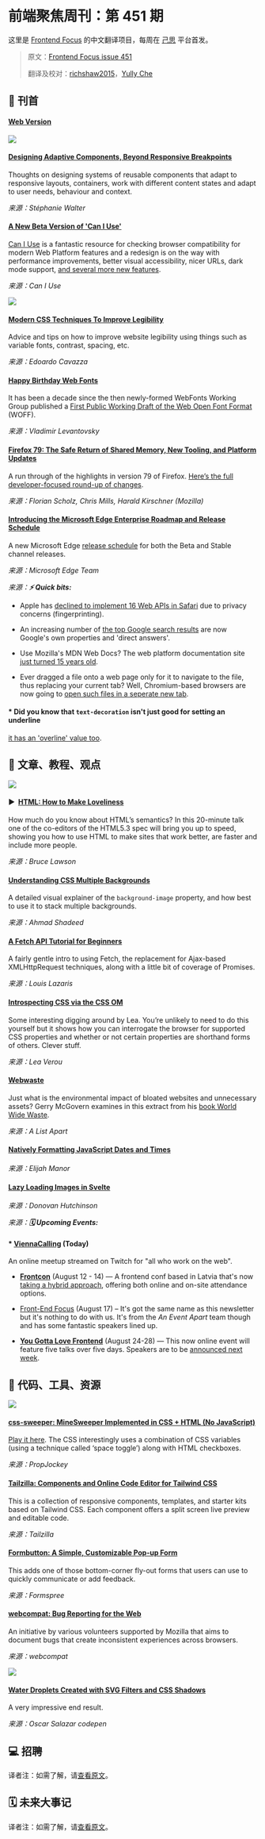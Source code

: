 # 前端聚焦周刊：第 451 期

这里是 [Frontend Focus](https://frontendfoc.us/latest) 的中文翻译项目，每周在 [己思](https://ohmyrss.com/?fef) 平台首发。

> 原文：[Frontend Focus issue 451](https://frontendfoc.us/issues/451)
> 
> 翻译及校对：[richshaw2015](https://github.com/richshaw2015)，[Yully Che](https://github.com/chechebecomestrong)

## 🚀 刊首

#### [Web Version](https://frontendfoc.us/link/92576/rss)

[![](https://res.cloudinary.com/cpress/image/upload/w_1280,e_sharpen:60/v1596026608/knopupelzsa5xlgrdicj.png)](https://frontendfoc.us/link/92577/rss)

#### [Designing Adaptive Components, Beyond Responsive Breakpoints](https://frontendfoc.us/link/92577/rss "stephaniewalter.design")

Thoughts on designing systems of reusable components that adapt to responsive layouts, containers, work with different content states and adapt to user needs, behaviour and context.

*来源：Stéphanie Walter*

#### [A New Beta Version of 'Can I Use'](https://frontendfoc.us/link/92578/rss "beta.caniuse.com")

[Can I Use](https://frontendfoc.us/link/92579/rss) is a fantastic resource for checking browser compatibility for modern Web Platform features and a redesign is on the way with performance improvements, better visual accessibility, nicer URLs, dark mode support, [and several more new features](https://frontendfoc.us/link/92580/rss).

*来源：Can I Use*

[![](https://copm.s3.amazonaws.com/5df6aa2b.png)](https://frontendfoc.us/link/92581/rss)

#### [Modern CSS Techniques To Improve Legibility](https://frontendfoc.us/link/92582/rss "www.smashingmagazine.com")

Advice and tips on how to improve website legibility using things such as variable fonts, contrast, spacing, etc.

*来源：Edoardo Cavazza*

#### [Happy Birthday Web Fonts](https://frontendfoc.us/link/92583/rss "www.w3.org")

It has been a decade since the then newly-formed WebFonts Working Group published a [First Public Working Draft of the Web Open Font Format](https://frontendfoc.us/link/92584/rss) (WOFF).

*来源：Vladimir Levantovsky*

#### [Firefox 79: The Safe Return of Shared Memory, New Tooling, and Platform Updates](https://frontendfoc.us/link/92585/rss "hacks.mozilla.org")

A run through of the highlights in version 79 of Firefox. [Here’s the full developer-focused round-up of changes](https://frontendfoc.us/link/92586/rss).

*来源：Florian Scholz, Chris Mills, Harald Kirschner (Mozilla)*

#### [Introducing the Microsoft Edge Enterprise Roadmap and Release Schedule](https://frontendfoc.us/link/92587/rss "blogs.windows.com")

A new Microsoft Edge [release schedule](https://frontendfoc.us/link/92588/rss) for both the Beta and Stable channel releases.

*来源：Microsoft Edge Team*

*来源：**⚡️ Quick bits:***

*   Apple has [declined to implement 16 Web APIs in Safari](https://frontendfoc.us/link/92589/rss) due to privacy concerns (fingerprinting).

*   An increasing number of [the top Google search results](https://frontendfoc.us/link/92590/rss) are now Google's own properties and 'direct answers'.

*   Use Mozilla's MDN Web Docs? The web platform documentation site [just turned 15 years old](https://frontendfoc.us/link/92591/rss).

*   Ever dragged a file onto a web page only for it to navigate to the file, thus replacing your current tab? Well, Chromium-based browsers are now going to [open such files in a seperate new tab](https://frontendfoc.us/link/92592/rss).

#### *   Did you know that `text-decoration` isn't just good for setting an underline

[it has an 'overline' value too](https://frontendfoc.us/link/92593/rss).

## 📙 文章、教程、观点

[![](https://res.cloudinary.com/cpress/image/upload/w_1280,e_sharpen:60/v1596019647/vgg9nfqadegnkjytgfwx.png)](https://frontendfoc.us/link/92597/rss)

#### ▶  [HTML: How to Make Loveliness](https://frontendfoc.us/link/92597/rss "www.youtube.com")

How much do you know about HTML’s semantics? In this 20-minute talk one of the co-editors of the HTML5.3 spec will bring you up to speed, showing you how to use HTML to make sites that work better, are faster and include more people.

*来源：Bruce Lawson*

#### [Understanding CSS Multiple Backgrounds](https://frontendfoc.us/link/92598/rss "ishadeed.com")

A detailed visual explainer of the `background-image` property, and how best to use it to stack multiple backgrounds.

*来源：Ahmad Shadeed*

#### [A Fetch API Tutorial for Beginners](https://frontendfoc.us/link/92599/rss "www.codeinwp.com")

A fairly gentle intro to using Fetch, the replacement for Ajax-based XMLHttpRequest techniques, along with a little bit of coverage of Promises.

*来源：Louis Lazaris*

#### [Introspecting CSS via the CSS OM](https://frontendfoc.us/link/92601/rss "lea.verou.me")

Some interesting digging around by Lea. You’re unlikely to need to do this yourself but it shows how you can interrogate the browser for supported CSS properties and whether or not certain properties are shorthand forms of others. Clever stuff.

*来源：Lea Verou*

#### [Webwaste](https://frontendfoc.us/link/92602/rss "alistapart.com")

Just what is the environmental impact of bloated websites and unnecessary assets? Gerry McGovern examines in this extract from his [book World Wide Waste](https://frontendfoc.us/link/92603/rss).

*来源：A List Apart*

#### [Natively Formatting JavaScript Dates and Times](https://frontendfoc.us/link/92604/rss "elijahmanor.com")

*来源：Elijah Manor*

#### [Lazy Loading Images in Svelte](https://frontendfoc.us/link/92605/rss "css-tricks.com")

*来源：Donovan Hutchinson*

*来源：**🗓 Upcoming Events:***

#### *   **[ViennaCalling](https://frontendfoc.us/link/92606/rss)** (Today)

An online meetup streamed on Twitch for "all who work on the web".

*   **[Frontcon](https://frontendfoc.us/link/92607/rss)** (August 12 - 14) — A frontend conf based in Latvia that's now [taking a hybrid approach](https://frontendfoc.us/link/92608/rss), offering both online and on-site attendance options.

*   [Front-End Focus](https://frontendfoc.us/link/92609/rss) (August 17) – It's got the same name as this newsletter but it's nothing to do with us. It's from the _An Event Apart_ team though and has some fantastic speakers lined up.

*   **[You Gotta Love Frontend](https://frontendfoc.us/link/92610/rss)** (August 24-28) — This now online event will feature five talks over five days. Speakers are to be [announced next week](https://frontendfoc.us/link/92611/rss).

## 🔧 代码、工具、资源

[![](https://res.cloudinary.com/cpress/image/upload/w_1280,e_sharpen:60/v1596020819/oovxlylzpwyt36cezu3h.png)](https://frontendfoc.us/link/92612/rss)

#### [css-sweeper: MineSweeper Implemented in CSS + HTML (No JavaScript)](https://frontendfoc.us/link/92612/rss "github.com")

[Play it here](https://frontendfoc.us/link/92613/rss). The CSS interestingly uses a combination of CSS variables (using a technique called ‘space toggle’) along with HTML checkboxes.

*来源：PropJockey*

#### [Tailzilla: Components and Online Code Editor for Tailwind CSS](https://frontendfoc.us/link/92614/rss "tailzilla.app")

This is a collection of responsive components, templates, and starter kits based on Tailwind CSS. Each component offers a split screen live preview and editable code.

*来源：Tailzilla*

#### [Formbutton: A Simple, Customizable Pop-up Form](https://frontendfoc.us/link/92615/rss "formspree.io")

This adds one of those bottom-corner fly-out forms that users can use to quickly communicate or add feedback.

*来源：Formspree*

#### [webcompat: Bug Reporting for the Web](https://frontendfoc.us/link/92616/rss "webcompat.com")

An initiative by various volunteers supported by Mozilla that aims to document bugs that create inconsistent experiences across browsers.

*来源：webcompat*

[![](https://res.cloudinary.com/cpress/image/upload/w_1280,e_sharpen:60/v1595941302/x4okhbsgljo54e2yifsf.jpg)](https://frontendfoc.us/link/92617/rss)

#### [Water Droplets Created with SVG Filters and CSS Shadows](https://frontendfoc.us/link/92617/rss "codepen.io")

A very impressive end result.

*来源：Oscar Salazar codepen*

## 💻 招聘

译者注：如需了解，请[查看原文](https://frontendfoc.us/issues/451)。

## 🗓 未来大事记

译者注：如需了解，请[查看原文](https://frontendfoc.us/issues/451)。

